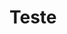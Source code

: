 <!DOCTYPE html>
<html lang="pt-BR">
<head>
  <meta charset="UTF-8">
  <meta http-equiv="X-UA-Compatible" content="IE=edge">
  <meta name="description" content="Um tutorial fácil, simples e completo para preparar as pessoas com e sem deficiência que participam do Gama Academy" />
  <meta name="viewport" content="width=device-width, initial-scale=1.0">
  <meta property="og:description" content="Um tutorial fácil, simples e completo para preparar as pessoas com e sem deficiência que participam do Gama Academy" />
  <link media="projection, screen, tv" rel="stylesheet" type="text/css" href="assets/css/colours.css">
  <link media="projection, screen, tv" rel="stylesheet" type="text/css" href="assets/css/fonts.css">
  <link media="projection, screen, tv" rel="stylesheet" type="text/css" href="assets/css/global.css">
  <title>Nija do Gama Academy – Início</title>
</head>

# Teste